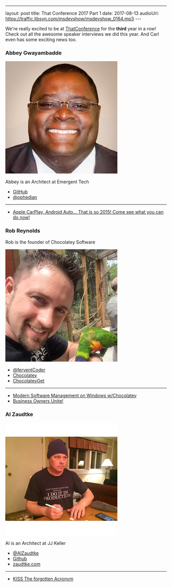 ---
layout: post
title: That Conference 2017 Part 1
date: 2017-08-13
audioUrl: https://traffic.libsyn.com/msdevshow/msdevshow_0164.mp3
--- 

We're really excited to be at [ThatConference](https://www.thatconference.com/) for the **third** year in a row! Check out all the awesome speaker interviews we did this year. And Carl even has some exciting news too.

### Abbey Gwayambadde

![Abbey Gwayambadde](abbey.jpeg)

Abbey is an Architect at Emergent Tech

 - [GitHub](https://github.com/ophedian)
 - [@ophedian](https://twitter.com/@ophedian)

------------------------------

 - [Apple CarPlay, Android Auto… That is so 2015! Come see what you can do now!](https://www.thatconference.com/Sessions/Session/11557)

### Rob Reynolds

Rob is the founder of Chocolatey Software

![Rob Reynolds](rob.jpg)

 - [@ferventCoder](https://twitter.com/@ferventcoder)
 - [Chocolatey](https://chocolatey.org/)
 - [ChocolateyGet](https://github.com/jianyunt/ChocolateyGet)

 ----------------------------

 - [Modern Software Management on Windows w/Chocolatey](https://www.thatconference.com/Sessions/Session/11734)
 - [Business Owners Unite!](https://www.thatconference.com/Sessions/Session/11793)

### Al Zaudtke

![Al Zaudtke](al.jpg)

Al is an Architect at JJ Keller

 - [@AlZaudtke](https://twitter.com/@alzaudtke)
 - [Github](https://github.com/zaudtke)
 - [zaudtke.com](https://zaudtke.com/)

 ---------------------------

  - [KISS The forgotten Acronym](https://www.thatconference.com/Sessions/Session/10961)